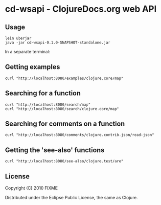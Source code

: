 cd-wsapi - ClojureDocs.org web API
==================================

Usage
-----

    lein uberjar
    java -jar cd-wsapi-0.1.0-SNAPSHOT-standalone.jar

In a separate terminal:

Getting examples
----------------

    curl "http://localhost:8080/examples/clojure.core/map"

Searching for a function
------------------------

    curl "http://localhost:8080/search/map"
    curl "http://localhost:8080/search/clojure.core/map"

Searching for comments on a function
------------------------------------

    curl "http://localhost:8080/comments/clojure.contrib.json/read-json"

Getting the 'see-also' functions
--------------------------------

    curl "http://localhost:8080/see-also/clojure.test/are"

License
-------

Copyright (C) 2010 FIXME

Distributed under the Eclipse Public License, the same as Clojure.
